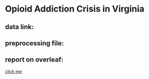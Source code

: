 # Opioid Addiction Crisis in Virginia

## data link:

## preprocessing file:

## report on overleaf:
[click me](http://www.vdh.virginia.gov/content/uploads/sites/110/2018/04/Opioid-Dashboard-Dataset-View-Age-Groups.xlsx)
